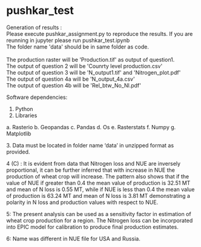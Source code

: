 # pushkar_test
Generation of results :
<br>Please execute pushkar_assignment.py to reproduce the results. If you are reunning in jupyter please run pushkar_test.ipynb
<br>The folder name 'data' should be in same folder as code.
<br><br>
The production raster will be 'Production.tif' as output of question1.<br>
The output of question 2 will be 'Counrty level production.csv'<br>
The output of question 3 will be 'N_output1.tif' and 'Nitrogen_plot.pdf'<br>
The output of question 4a will be 'N_output_4a.csv'<br>
The output of question 4b will be 'Rel_btw_No_Nl.pdf'<br>

Software dependencies:
1.	Python
2.	Libraries
	<P>
  a.	Rasterio
  b.	Geopandas
  c.	Pandas
  d.	Os
  e.	Rasterstats
  f.	Numpy
  g.	Matplotlib
  </p>
3.	Data must be located in folder name ‘data’ in unzipped format as provided. 

4 (C) : It is evident from data that Nitrogen loss and NUE are inversely proportional, it can be further inferred that with increase in NUE the production of wheat crop will increase.
The pattern also shows that if the value of NUE if greater than 0.4 the mean value of production is 32.51 MT and mean of N loss is 0.55 MT, while if NUE is less than 0.4 the mean value of production is 63.24 MT and mean of N loss is 3.81 MT demonstrating a polarity in N loss and production values with respect to NUE.

5: The present analysis can be used as a sensitivity factor in estimation of wheat crop production for a region. The Nitrogen loss can be incorporated into EPIC model for calibration to produce final production estimates. 

6: Name was different in NUE file for USA and Russia.
